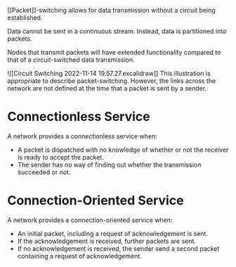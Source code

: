 [[Packet]]-switching allows for data transmission without a circuit being established. 

Data cannot be sent in a continuous stream. Instead, data is partitioned into packets. 

Nodes that transmit packets will have extended functionality compared to that of a circuit-switched data transmission.

![[Circuit Switching 2022-11-14 19.57.27.excalidraw]]
This illustration is appropriate to describe packet-switching. However, the links across the network are not defined at the time that a packet is sent by a sender.

# Connectionless Service
A network provides a connectionless service when:
- A packet is dispatched with no knowledge of whether or not the receiver is ready to accept the packet.
- The sender has no way of finding out whether the transmission succeeded or not.

# Connection-Oriented Service
A network provides a connection-oriented service when:
- An initial packet, including a request of acknowledgement is sent.
- If the acknowledgement is received, further packets are sent. 
- If no acknowledgement is received, the sender send a second packet containing a request of acknowledgement.